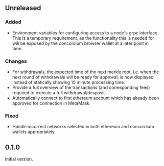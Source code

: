 ## Unreleased

### Added
- Environment variables for configuring access to a node's grpc interface. This is a temporary requirement, as the functionality this is needed for will be exposed by the concordium browser wallet at a later point in time.

### Changes
- For withdrawals, the expected time of the next merkle root, i.e. when the next round of withdrawals will be ready for approval, is now displayed instead of statically showing 10 minute processing time.
- Provide a full overview of the transactions (and corresponding fees) required to execute a full withdrawal/desposit.
- Automatically connect to first ethereum account which has already been approved for connection in MetaMask.

### Fixed
- Handle incorrect networks selected in both ethereum and concordium wallets appropriately.

## 0.1.0

Initial version.
